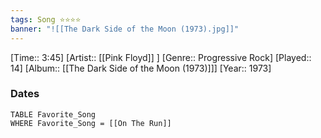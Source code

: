 ```yaml
---
tags: Song ⭐⭐⭐⭐ 
banner: "![[The Dark Side of the Moon (1973).jpg]]"
---
```

[Time:: 3:45]
[Artist:: [[Pink Floyd]] ]
[Genre:: Progressive Rock]
[Played:: 14]
[Album:: [[The Dark Side of the Moon (1973)]]]
[Year:: 1973]
### Dates
````dataview
TABLE Favorite_Song
WHERE Favorite_Song = [[On The Run]]
````